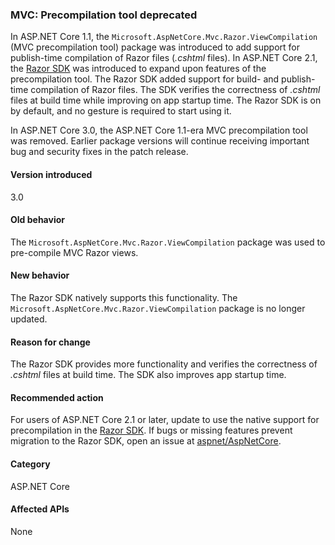 ### MVC: Precompilation tool deprecated

In ASP.NET Core 1.1, the `Microsoft.AspNetCore.Mvc.Razor.ViewCompilation` (MVC precompilation tool) package was introduced to add support for publish-time compilation of Razor files (*.cshtml* files). In ASP.NET Core 2.1, the [Razor SDK](/aspnet/core/razor-pages/sdk?view=aspnetcore-2.1) was introduced to expand upon features of the precompilation tool. The Razor SDK added support for build- and publish-time compilation of Razor files. The SDK verifies the correctness of *.cshtml* files at build time while improving on app startup time. The Razor SDK is on by default, and no gesture is required to start using it.

In ASP.NET Core 3.0, the ASP.NET Core 1.1-era MVC precompilation tool was removed. Earlier package versions will continue receiving important bug and security fixes in the patch release. 

#### Version introduced

3.0

#### Old behavior

The `Microsoft.AspNetCore.Mvc.Razor.ViewCompilation` package was used to pre-compile MVC Razor views.

#### New behavior

The Razor SDK natively supports this functionality. The `Microsoft.AspNetCore.Mvc.Razor.ViewCompilation` package is no longer updated.

#### Reason for change

The Razor SDK provides more functionality and verifies the correctness of *.cshtml* files at build time. The SDK also improves app startup time.

#### Recommended action

For users of ASP.NET Core 2.1 or later, update to use the native support for precompilation in the [Razor SDK](/aspnet/core/razor-pages/sdk?view=aspnetcore-3.0). If bugs or missing features prevent migration to the Razor SDK, open an issue at [aspnet/AspNetCore](https://github.com/aspnet/AspNetCore/issues).

#### Category

ASP.NET Core

#### Affected APIs

None

<!-- 

### Affected APIs

Not detectable via API analysis

-->
